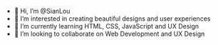 - 👋 Hi, I’m @SianLou
- 👀 I’m interested in creating beautiful designs and user experiences
- 🌱 I’m currently learning HTML, CSS, JavaScript and UX Design
- 💞️ I’m looking to collaborate on Web Development and UX Design



<!---
SianLou/SianLou is a ✨ special ✨ repository because its `README.md` (this file) appears on your GitHub profile.
You can click the Preview link to take a look at your changes.
--->
